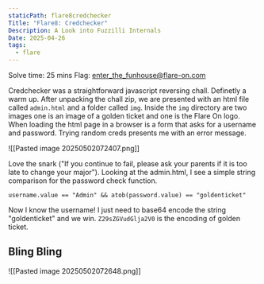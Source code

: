 ```yaml
---
staticPath: flare8credchecker
Title: "Flare8: Credchecker"
Description: A Look into Fuzzilli Internals
Date: 2025-04-26
tags:
  - flare
---
```

Solve time: 25 mins
Flag: enter_the_funhouse@flare-on.com

Credchecker was a straightforward javascript reversing chall. Definetly a warm up. After unpacking the chall zip, we are presented with an html file called `admin.html` and a folder called `img`. Inside the `img` directory are two images one is an image of a golden ticket and one is the Flare On logo.  When loading the html page in a browser is a form that asks for a username and password. Trying random creds presents me with an error message.


![[Pasted image 20250502072407.png]]

Love the snark ("If you continue to fail, please ask your parents if it is too late to change your major"). Looking at the admin.html, I see a simple string comparison for the password check function.

```javscript
username.value == "Admin" && atob(password.value) == "goldenticket"
```

Now I know the username! I just need to base64 encode the string "goldenticket" and we win. `Z29sZGVudGlja2V0` is the encoding of golden ticket. 

## Bling Bling

![[Pasted image 20250502072648.png]]
